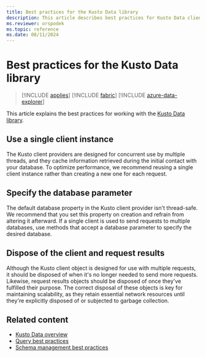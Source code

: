 ```yaml
---
title: Best practices for the Kusto Data library
description: This article describes best practices for Kusto Data client library.
ms.reviewer: orspodek
ms.topic: reference
ms.date: 08/11/2024
---
```

# Best practices for the Kusto Data library

> [!INCLUDE [applies](../../includes/applies-to-version/applies.md)] [!INCLUDE [fabric](../../includes/applies-to-version/fabric.md)] [!INCLUDE [azure-data-explorer](../../includes/applies-to-version/azure-data-explorer.md)]

This article explains the best practices for working with the [Kusto Data library](about-kusto-data.md).

## Use a single client instance

The Kusto client providers are designed for concurrent use by multiple threads, and they cache information retrieved during the initial contact with your database. To optimize performance, we recommend reusing a single client instance rather than creating a new one for each request.

## Specify the database parameter

The default database property in the Kusto client provider isn't thread-safe. We recommend that you set this property on creation and refrain from altering it afterward. If a single client is used to send requests to multiple databases, use methods that accept a database parameter to specify the desired database.

## Dispose of the client and request results

Although the Kusto client object is designed for use with multiple requests, it should be disposed of when it's no longer needed to send more requests. Likewise, request results objects should be disposed of once they've fulfilled their purpose. The correct disposal of these objects is key for maintaining scalability, as they retain essential network resources until they're explicitly disposed of or subjected to garbage collection.

## Related content

* [Kusto Data overview](about-kusto-data.md)
* [Query best practices](../../query/best-practices.md)
* [Schema management best practices](../../management/management-best-practices.md)
